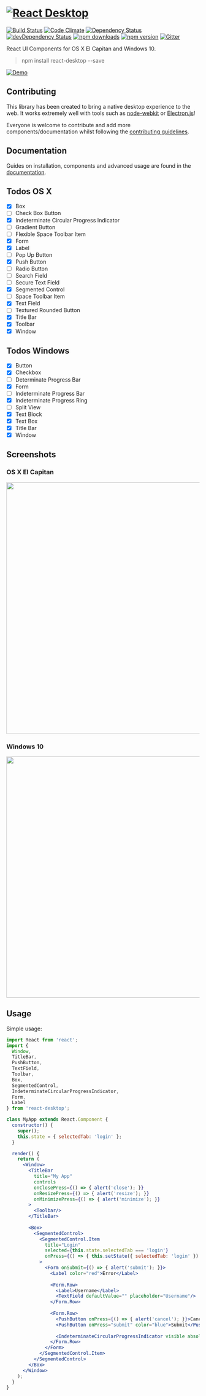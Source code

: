 # <a href="http://gabrielbull.github.io/react-desktop/" target="_blank">![React Desktop](https://rawgit.com/gabrielbull/react-desktop/master/docs/resources/react-desktop.svg "React Desktop")</a>

[![Build Status](https://travis-ci.org/gabrielbull/react-desktop.svg?branch=master)](https://travis-ci.org/gabrielbull/react-desktop)
[![Code Climate](https://codeclimate.com/github/gabrielbull/react-desktop/badges/gpa.svg)](https://codeclimate.com/github/gabrielbull/react-desktop)
[![Dependency Status](https://david-dm.org/gabrielbull/react-desktop.svg)](https://david-dm.org/gabrielbull/react-desktop)
[![devDependency Status](https://david-dm.org/gabrielbull/react-desktop/dev-status.svg)](https://david-dm.org/gabrielbull/react-desktop#info=devDependencies)
[![npm downloads](http://img.shields.io/npm/dt/react-desktop.svg)](https://www.npmjs.org/package/react-desktop)
[![npm version](https://img.shields.io/npm/v/react-desktop.svg)](https://www.npmjs.org/package/react-desktop)
[![Gitter](https://badges.gitter.im/Join%20Chat.svg)](https://gitter.im/gabrielbull/react-desktop?utm_source=badge&utm_medium=badge&utm_campaign=pr-badge)

React UI Components for OS X El Capitan and Windows 10.

> npm install react-desktop --save

<a href="http://gabrielbull.github.io/react-desktop/demo/" target="_blank">![Demo](https://rawgit.com/gabrielbull/react-desktop/master/docs/resources/demo.svg "Demo")</a>

## Contributing

This library has been created to bring a native desktop experience to the web. It works extremely well with tools such as [node-webkit](http://nwjs.io) or [Electron.js](http://electron.atom.io)!

Everyone is welcome to contribute and add more components/documentation whilst following the [contributing guidelines](/CONTRIBUTING.md).

## Documentation

Guides on installation, components and advanced usage are found in the [documentation](/docs/README.md).

## Todos OS X

- [x] Box
- [ ] Check Box Button
- [x] Indeterminate Circular Progress Indicator
- [ ] Gradient Button
- [ ] Flexible Space Toolbar Item
- [x] Form
- [x] Label
- [ ] Pop Up Button
- [x] Push Button
- [ ] Radio Button
- [ ] Search Field
- [ ] Secure Text Field
- [x] Segmented Control
- [ ] Space Toolbar Item
- [x] Text Field
- [ ] Textured Rounded Button
- [x] Title Bar
- [x] Toolbar
- [x] Window

## Todos Windows

- [x] Button
- [x] Checkbox
- [ ] Determinate Progress Bar
- [x] Form
- [ ] Indeterminate Progress Bar
- [x] Indeterminate Progress Ring
- [ ] Split View
- [x] Text Block
- [x] Text Box
- [x] Title Bar
- [x] Window

## Screenshots

### OS X El Capitan

<img src="https://raw.githubusercontent.com/gabrielbull/react-desktop/master/docs/screenshots/osx.png" width="655">

### Windows 10

<img src="https://raw.githubusercontent.com/gabrielbull/react-desktop/master/docs/screenshots/win.png" width="628">

## Usage

Simple usage:

```jsx
import React from 'react';
import {
  Window,
  TitleBar, 
  PushButton, 
  TextField, 
  Toolbar, 
  Box, 
  SegmentedControl,
  IndeterminateCircularProgressIndicator,
  Form,
  Label
} from 'react-desktop';

class MyApp extends React.Component {
  constructor() {
    super();
    this.state = { selectedTab: 'login' };
  }

  render() {
    return (
      <Window>
        <TitleBar 
          title="My App" 
          controls
          onClosePress={() => { alert('close'); }}
          onResizePress={() => { alert('resize'); }}
          onMinimizePress={() => { alert('minimize'); }}
        >
          <Toolbar/>
        </TitleBar>
                
        <Box>
          <SegmentedControl>
            <SegmentedControl.Item 
              title="Login"
              selected={this.state.selectedTab === 'login'}
              onPress={() => { this.setState({ selectedTab: 'login' }) } }
            >
              <Form onSubmit={() => { alert('submit'); }}>
                <Label color="red">Error</Label>
                
                <Form.Row>
                  <Label>Username</Label>
                  <TextField defaultValue="" placeholder="Username"/>
                </Form.Row>
                
                <Form.Row>
                  <PushButton onPress={() => { alert('cancel'); }}>Cancel</PushButton>
                  <PushButton onPress="submit" color="blue">Submit</PushButton>
                  
                  <IndeterminateCircularProgressIndicator visible absolute/>
                </Form.Row>
              </Form>              
            </SegmentedControl.Item>
          </SegmentedControl>
        </Box>
      </Window>
    );
  }
}
```
